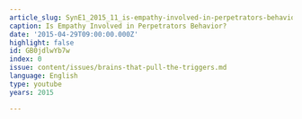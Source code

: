 ```yaml
---
article_slug: SynE1_2015_11_is-empathy-involved-in-perpetrators-behavior
caption: Is Empathy Involved in Perpetrators Behavior?
date: '2015-04-29T09:00:00.000Z'
highlight: false
id: GB0jdlwYb7w
index: 0
issue: content/issues/brains-that-pull-the-triggers.md
language: English
type: youtube
years: 2015

---
```

